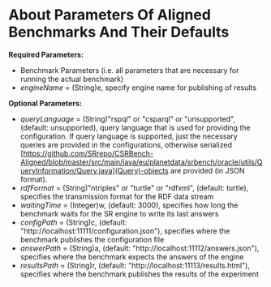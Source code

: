 # About Parameters Of Aligned Benchmarks And Their Defaults

**Required Parameters:**
 * Benchmark Parameters (i.e. all parameters that are necessary for running the actual benchmark)
 * _engineName_ = (String)e, specify engine name for publishing of results

**Optional Parameters:**
 * _queryLanguage_ = (String)"rspql" or "csparql" or "unsupported", (default: unsupported), query language that is used for providing the configuration. If query language is supported, just the necessary queries are provided in the configurations, otherwise serialized [https://github.com/SRrepo/CSRBench-Aligned/blob/master/src/main/java/eu/planetdata/srbench/oracle/utils/QueryInformation/Query.java](Query)-objects are provided (in JSON format).
 * _rdfFormat_ = (String)"ntriples" or "turtle" or "rdfxml", (default: turtle), specifies the transmission format for the RDF data stream
 * _waitingTime_ = (Integer)w, (default: 3000), specifies how long the benchmark waits for the SR engine to write its last answers
 * _configPath_ = (String)c, (default: "http://localhost:11111/configuration.json"), specifies where the benchmark publishes the configuration file
 * _answerPath_ = (String)a, (default: "http://localhost:11112/answers.json"), specifies where the benchmark expects the answers of the engine
 * _resultsPath_ = (String)r, (default: "http://localhost:11113/results.html"), specifies where the benchmark publishes the results of the experiment
